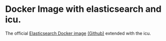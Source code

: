 # Docker Image with elasticsearch and icu.
The official [Elasticsearch Docker image](https://registry.hub.docker.com/_/elasticsearch/) [(Github)](https://github.com/elastic/dockerfiles) extended with the icu.

